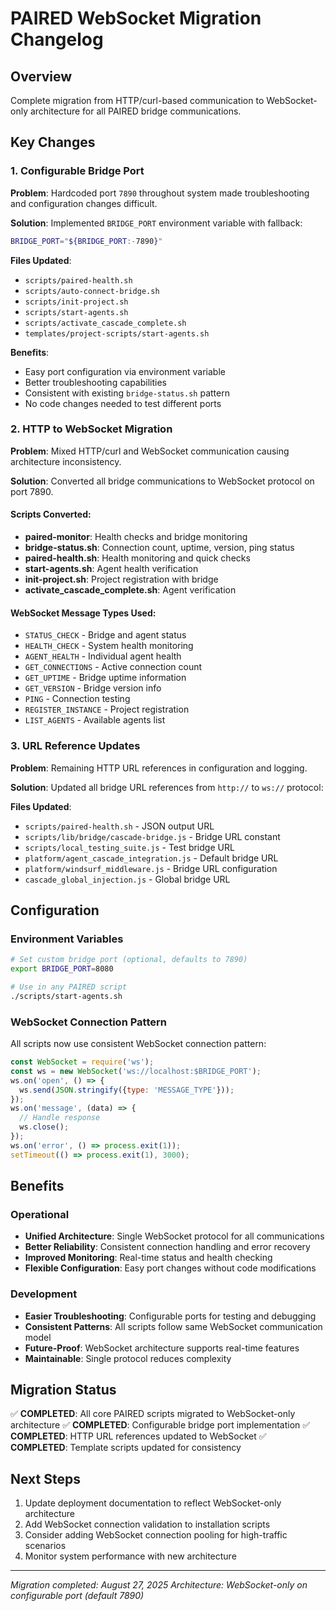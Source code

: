 # PAIRED WebSocket Migration Changelog

## Overview
Complete migration from HTTP/curl-based communication to WebSocket-only architecture for all PAIRED bridge communications.

## Key Changes

### 1. Configurable Bridge Port
**Problem**: Hardcoded port `7890` throughout system made troubleshooting and configuration changes difficult.

**Solution**: Implemented `BRIDGE_PORT` environment variable with fallback:
```bash
BRIDGE_PORT="${BRIDGE_PORT:-7890}"
```

**Files Updated**:
- `scripts/paired-health.sh`
- `scripts/auto-connect-bridge.sh` 
- `scripts/init-project.sh`
- `scripts/start-agents.sh`
- `scripts/activate_cascade_complete.sh`
- `templates/project-scripts/start-agents.sh`

**Benefits**:
- Easy port configuration via environment variable
- Better troubleshooting capabilities
- Consistent with existing `bridge-status.sh` pattern
- No code changes needed to test different ports

### 2. HTTP to WebSocket Migration
**Problem**: Mixed HTTP/curl and WebSocket communication causing architecture inconsistency.

**Solution**: Converted all bridge communications to WebSocket protocol on port 7890.

#### Scripts Converted:
- **paired-monitor**: Health checks and bridge monitoring
- **bridge-status.sh**: Connection count, uptime, version, ping status
- **paired-health.sh**: Health monitoring and quick checks
- **start-agents.sh**: Agent health verification
- **init-project.sh**: Project registration with bridge
- **activate_cascade_complete.sh**: Agent verification

#### WebSocket Message Types Used:
- `STATUS_CHECK` - Bridge and agent status
- `HEALTH_CHECK` - System health monitoring
- `AGENT_HEALTH` - Individual agent health
- `GET_CONNECTIONS` - Active connection count
- `GET_UPTIME` - Bridge uptime information
- `GET_VERSION` - Bridge version info
- `PING` - Connection testing
- `REGISTER_INSTANCE` - Project registration
- `LIST_AGENTS` - Available agents list

### 3. URL Reference Updates
**Problem**: Remaining HTTP URL references in configuration and logging.

**Solution**: Updated all bridge URL references from `http://` to `ws://` protocol:

**Files Updated**:
- `scripts/paired-health.sh` - JSON output URL
- `scripts/lib/bridge/cascade-bridge.js` - Bridge URL constant
- `scripts/local_testing_suite.js` - Test bridge URL
- `platform/agent_cascade_integration.js` - Default bridge URL
- `platform/windsurf_middleware.js` - Bridge URL configuration
- `cascade_global_injection.js` - Global bridge URL

## Configuration

### Environment Variables
```bash
# Set custom bridge port (optional, defaults to 7890)
export BRIDGE_PORT=8080

# Use in any PAIRED script
./scripts/start-agents.sh
```

### WebSocket Connection Pattern
All scripts now use consistent WebSocket connection pattern:
```javascript
const WebSocket = require('ws');
const ws = new WebSocket('ws://localhost:$BRIDGE_PORT');
ws.on('open', () => {
  ws.send(JSON.stringify({type: 'MESSAGE_TYPE'}));
});
ws.on('message', (data) => {
  // Handle response
  ws.close();
});
ws.on('error', () => process.exit(1));
setTimeout(() => process.exit(1), 3000);
```

## Benefits

### Operational
- **Unified Architecture**: Single WebSocket protocol for all communications
- **Better Reliability**: Consistent connection handling and error recovery
- **Improved Monitoring**: Real-time status and health checking
- **Flexible Configuration**: Easy port changes without code modifications

### Development
- **Easier Troubleshooting**: Configurable ports for testing and debugging
- **Consistent Patterns**: All scripts follow same WebSocket communication model
- **Future-Proof**: WebSocket architecture supports real-time features
- **Maintainable**: Single protocol reduces complexity

## Migration Status
✅ **COMPLETED**: All core PAIRED scripts migrated to WebSocket-only architecture
✅ **COMPLETED**: Configurable bridge port implementation
✅ **COMPLETED**: HTTP URL references updated to WebSocket
✅ **COMPLETED**: Template scripts updated for consistency

## Next Steps
1. Update deployment documentation to reflect WebSocket-only architecture
2. Add WebSocket connection validation to installation scripts
3. Consider adding WebSocket connection pooling for high-traffic scenarios
4. Monitor system performance with new architecture

---
*Migration completed: August 27, 2025*
*Architecture: WebSocket-only on configurable port (default 7890)*
